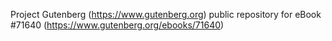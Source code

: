 Project Gutenberg (https://www.gutenberg.org) public repository
for eBook #71640 (https://www.gutenberg.org/ebooks/71640)
